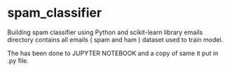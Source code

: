 # spam_classifier
Building spam classifier using Python and scikit-learn library
emails directory contains all emails ( spam and ham ) dataset used to train model.

The has been done to JUPYTER NOTEBOOK and a copy of same it put in .py file.
